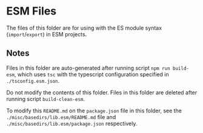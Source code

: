 ESM Files
==============

The files of this folder are for using with the ES module
syntax (`import`/`export`) in ESM projects.


Notes
-----

Files in this folder are auto-generated after running script
`npm run build-esm`, which uses `tsc` with the typescript
configuration specified in `./tsconfig.esm.json`.

Do not modify the contents of this folder. Files in this folder
are deleted after running script `build-clean-esm`.

To modify this `README.md` on the `package.json` file in this
folder, see the `./misc/basedirs/lib.esm/README.md` file
and `./misc/basedirs/lib.esm/package.json` respectively.
